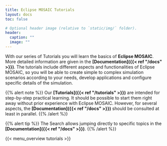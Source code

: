 ```yaml
---
title: Eclipse MOSAIC Tutorials
layout: docs
toc: false

# Optional header image (relative to `static/img/` folder).
header:
  caption: ""
  image: ""
---
```


With our series of Tutorials you will learn the basics of **Eclipse MOSAIC**. More detailed information are given in the **[Documentation]({{< ref "/docs" >}})**. The tutorials include different aspects and functionalities of Eclipse MOSAIC, so you will be able to create simple to complex simulation scenarios according to your needs, develop applications and configure specific details of the simulation.

{{% alert note %}}
Our **[Tutorials]({{< ref "/tutorials" >}})** are intended for step-by-step practical learning. It should be possible to start them right away without prior experience with Eclipse MOSAIC. However, for several aspects, the **[Documentation]({{< ref "/docs" >}})** should be consulted at least in parallel.
{{% /alert %}}

{{% alert tip %}}
The Search allows jumping directly to specific topics in the **[Documentation]({{< ref "/docs" >}})**.
{{% /alert %}}

{{< menu_overview tutorials >}}
